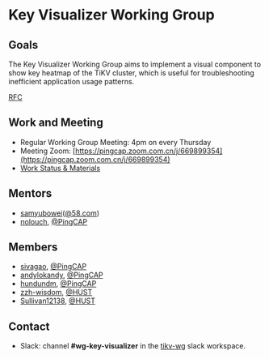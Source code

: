 # Key Visualizer Working Group

## Goals

The Key Visualizer Working Group aims to implement a visual component to show key heatmap of the TiKV cluster, which is useful for troubleshooting inefficient application usage patterns.

[RFC](https://github.com/tikv/rfcs/pull/367)

## Work and Meeting

* Regular Working Group Meeting: 4pm on every Thursday
* Meeting Zoom: [https://pingcap.zoom.com.cn/j/669899354](https://pingcap.zoom.com.cn/j/669899354)
* [Work Status & Materials](https://docs.google.com/document/d/1LdvS0oWo79eTINHCZAdI0z0vKGP2xiCLnHYKRHBwfh8)

## Mentors

* [samyubowei](https://github.com/samyubowei)([@58.com](www.58.com))
* [nolouch](https://github.com/nolouch), [@PingCAP](https://github.com/pingcap)

## Members

* [sivagao](https://github.com/sivagao), [@PingCAP](https://github.com/pingcap)
* [andylokandy](https://github.com/andylokandy), [@PingCAP](https://github.com/pingcap)
* [hundundm](https://github.com/hundundm), [@PingCAP](https://github.com/pingcap)
* [zzh-wisdom](https://github.com/zzh-wisdom), [@HUST](http://www.hust.edu.cn/)
* [Sullivan12138](https://github.com/Sullivan12138), [@HUST](http://www.hust.edu.cn/)

## Contact

* Slack: channel **#wg-key-visualizer** in the
  [tikv-wg](tikv-wg.slack.com) slack workspace.
